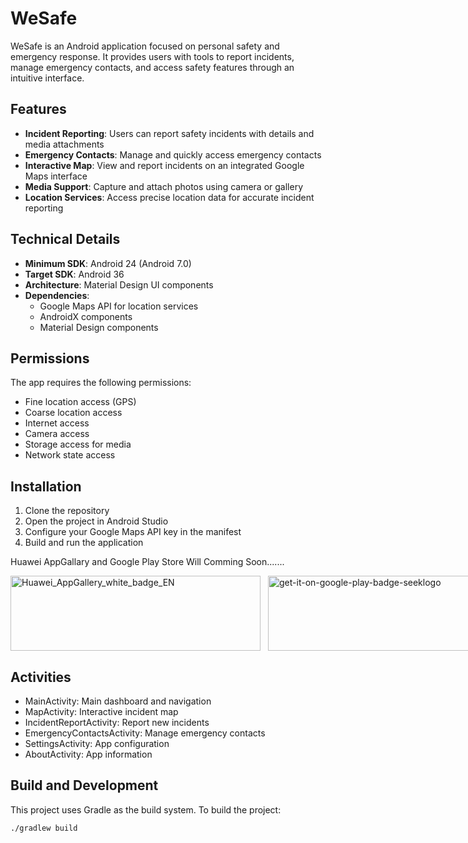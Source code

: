 # WeSafe

WeSafe is an Android application focused on personal safety and emergency response. It provides users with tools to report incidents, manage emergency contacts, and access safety features through an intuitive interface.

## Features

- **Incident Reporting**: Users can report safety incidents with details and media attachments
- **Emergency Contacts**: Manage and quickly access emergency contacts
- **Interactive Map**: View and report incidents on an integrated Google Maps interface
- **Media Support**: Capture and attach photos using camera or gallery
- **Location Services**: Access precise location data for accurate incident reporting

## Technical Details

- **Minimum SDK**: Android 24 (Android 7.0)
- **Target SDK**: Android 36
- **Architecture**: Material Design UI components
- **Dependencies**:
  - Google Maps API for location services
  - AndroidX components
  - Material Design components

## Permissions

The app requires the following permissions:
- Fine location access (GPS)
- Coarse location access
- Internet access
- Camera access
- Storage access for media
- Network state access

## Installation

1. Clone the repository
2. Open the project in Android Studio
3. Configure your Google Maps API key in the manifest
4. Build and run the application

Huawei AppGallary and Google Play Store Will Comming Soon.......

<div style="display: flex; gap: 12px; align-items: center;">
  <a href="#">
    <img
      width="400"
      height="120"
      alt="Huawei_AppGallery_white_badge_EN"
      src="https://github.com/user-attachments/assets/9a41845f-db73-40f0-8e99-a4dbf3d7c5ce"
    />
  </a>
  <a href="#">
    <img
      width="400"
      height="120"
      alt="get-it-on-google-play-badge-seeklogo"
      src="https://github.com/user-attachments/assets/ba93b018-0b7d-496c-8587-aec569c2e023"
    />
  </a>
</div>

## Activities

- MainActivity: Main dashboard and navigation
- MapActivity: Interactive incident map
- IncidentReportActivity: Report new incidents
- EmergencyContactsActivity: Manage emergency contacts
- SettingsActivity: App configuration
- AboutActivity: App information

## Build and Development

This project uses Gradle as the build system. To build the project:

```sh
./gradlew build

